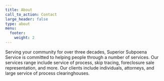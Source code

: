 ```yaml
---
title: About
call_to_action: Contact
large_header: false
type: about
menu:
  footer:
    weight: 2
---
```


Serving your community for over three decades, Superior Subpoena Service is committed to helping people through a number of services.
Our services range include service of process, skip tracing, foreclosure sale representation, and more. Our clients include individuals, attorneys, and large service of process clearinghouses.
